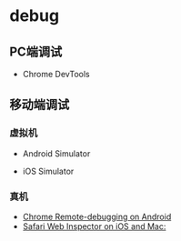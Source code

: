 # debug

## PC端调试

* Chrome DevTools

## 移动端调试

### 虚拟机

* Android Simulator

* iOS Simulator

### 真机

* [Chrome Remote-debugging on Android](https://developer.chrome.com/docs/devtools/remote-debugging/)
* [Safari Web Inspector on iOS and Mac:](https://www.idownloadblog.com/2019/06/21/how-to-use-safari-web-inspector-ios-mac/)


